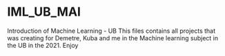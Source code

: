 # IML_UB_MAI
Introduction of Machine Learning - UB
This files contains all projects that was creating for Demetre, Kuba and me in the Machine learning subject in the UB in the 2021. Enjoy

